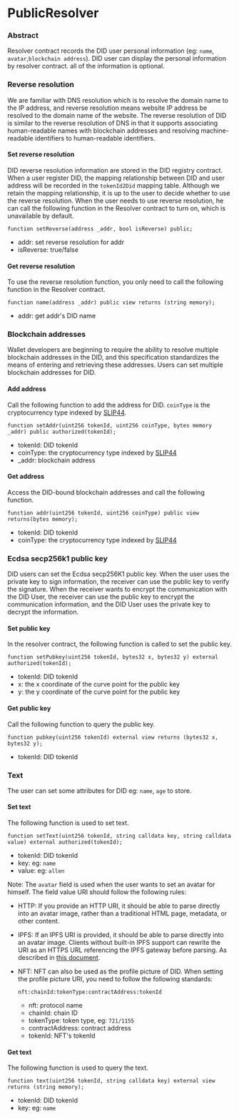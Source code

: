 # PublicResolver

### Abstract

Resolver contract records the DID user personal information (eg: `name`, `avatar`,`blockchain address`). DID user can display the personal information by resolver contract. all of the information is optional.

### Reverse resolution

We are familiar with DNS resolution which is to resolve the domain name to the IP address, and reverse resolution means website IP address be resolved to the domain name of the website. The reverse resolution of DID is similar to the reverse resolution of DNS in that it supports associating human-readable names with blockchain addresses and resolving machine-readable identifiers to human-readable identifiers.

#### Set reverse resolution

DID reverse resolution information are stored in the DID registry contract. When a user register DID, the mapping relationship between DID and user address will be recorded in the `tokenId2Did` mapping table. Although we retain the mapping relationship, it is up to the user to decide whether to use the reverse resolution. When the user needs to use reverse resolution, he can call the following function in the Resolver contract to turn on, which is unavailable by default.

```solidity
function setReverse(address _addr, bool isReverse) public;
```

* addr: set reverse resolution for addr
* isReverse: true/false

#### Get reverse resolution

To use the reverse resolution function, you only need to call the following function in the Resolver contract.

```solidity
function name(address _addr) public view returns (string memory);
```

* addr: get addr's DID name

### Blockchain addresses

Wallet developers are beginning to require the ability to resolve multiple blockchain addresses in the DID, and this specification standardizes the means of entering and retrieving these addresses. Users can set multiple blockchain addresses for DID.

#### Add address

Call the following function to add the address for DID. `coinType` is the cryptocurrency type indexed by [SLIP44](https://github.com/satoshilabs/slips/blob/master/slip-0044.md).

```solidity
function setAddr(uint256 tokenId, uint256 coinType, bytes memory _addr) public authorized(tokenId);
```

* tokenId: DID tokenId
* coinType: the cryptocurrency type indexed by [SLIP44](https://github.com/satoshilabs/slips/blob/master/slip-0044.md)
* \_addr: blockchain address

#### Get address

Access the DID-bound blockchain addresses and call the following function.

```solidity
function addr(uint256 tokenId, uint256 coinType) public view returns(bytes memory);
```

* tokenId: DID tokenId
* coinType: the cryptocurrency type indexed by [SLIP44](https://github.com/satoshilabs/slips/blob/master/slip-0044.md)

### Ecdsa secp256k1 public key

DID users can set the Ecdsa secp256K1 public key. When the user uses the private key to sign information, the receiver can use the public key to verify the signature. When the receiver wants to encrypt the communication with the DID User, the receiver can use the public key to encrypt the communication information, and the DID User uses the private key to decrypt the information.

#### Set public key

In the resolver contract, the following function is called to set the public key.

```solidity
function setPubkey(uint256 tokenId, bytes32 x, bytes32 y) external authorized(tokenId);
```

* tokenId: DID tokenId
* x: the x coordinate of the curve point for the public key
* y: the y coordinate of the curve point for the public key

#### Get public key

Call the following function to query the public key.

```solidity
function pubkey(uint256 tokenId) external view returns (bytes32 x, bytes32 y);
```

* tokenId: DID tokenId

### Text

The user can set some attributes for DID eg: `name`, `age` to store.

#### Set text

The following function is used to set text.

```solidity
function setText(uint256 tokenId, string calldata key, string calldata value) external authorized(tokenId);
```

* tokenId: DID tokenId
* key: eg: `name`
* value: eg: `allen`

Note: The `avatar` field is used when the user wants to set an avatar for himself. The field value URI should follow the following rules:

* HTTP: If you provide an HTTP URI, it should be able to parse directly into an avatar image, rather than a traditional HTML page, metadata, or other content.
* IPFS: If an IPFS URI is provided, it should be able to parse directly into an avatar image. Clients without built-in IPFS support can rewrite the URI as an HTTPS URL referencing the IPFS gateway before parsing. As described in [this document](https://docs.ipfs.io/how-to/address-ipfs-on-web/).
*   NFT: NFT can also be used as the profile picture of DID. When setting the profile picture URI, you need to follow the following standards:

    ```shell
    nft:chainId:tokenType:contractAddress:tokenId
    ```

    * nft: protocol name
    * chainId: chain ID
    * tokenType: token type, eg: `721/1155`
    * contractAddress: contract address
    * tokenId: NFT's tokenId

#### Get text

The following function is used to query the text.

```solidity
function text(uint256 tokenId, string calldata key) external view returns (string memory);
```

* tokenId: DID tokenId
* key: eg: `name`
